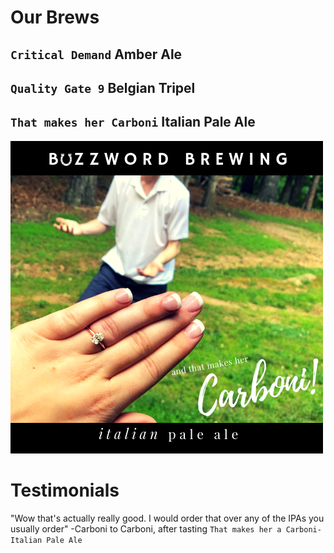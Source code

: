 # Our Brews
## `Critical Demand` Amber Ale

## `Quality Gate 9` Belgian Tripel 

## `That makes her Carboni` Italian Pale Ale

![logo](img/buzzword.png)

# Testimonials

"Wow that's actually really good. I would order that over any of the IPAs you usually order" -Carboni to Carboni, after tasting `That makes her a Carboni- Italian Pale Ale`
